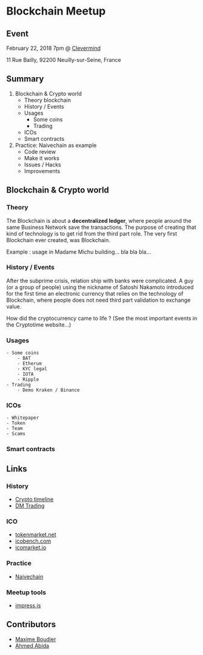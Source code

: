 
# Blockchain Meetup

## Event

February 22, 2018 7pm @ [Clevermind](http://www.clevermind.fr/)

11 Rue Bailly, 92200 Neuilly-sur-Seine, France

## Summary
1. Blockchain & Crypto world
    - Theory blockchain
    - History / Events
    - Usages
      - Some coins
      - Trading
    - ICOs
    - Smart contracts
2. Practice: Naivechain as example
    - Code review
    - Make it works
    - Issues / Hacks
    - Improvements

## Blockchain & Crypto world

### Theory
The Blockchain is about a **decentralized ledger**, where people around the same Business Network save the transactions. The purpose of creating that kind of technology is to get rid from the third part role.
The very first Blockchain ever created, was Blockchain.

Example : usage in Madame Michu building... bla bla bla...

### History / Events
After the subprime crisis, relation ship with banks were complicated. A guy (or a group of people) using the nickname of Satoshi Nakamoto introduced for the first time an electronic currency that relies on the technology of Blockchain, where people does not need third part validation to exchange value.

How did the cryptocurrency came to life ? (See the most important events in the Cryptotime website...)

### Usages
    - Some coins
        - BAT
        - Etherum
        - KYC legal
        - IOTA
        - Ripple
    - Trading
        - Demo Kraken / Binance
### ICOs
    - Whitepaper
    - Token
    - Team
    - Scams
### Smart contracts

## Links

### History
- [Crypto timeline](https://www.cryptotimeline.com/)
- [DM Trading](https://dmtrading.fr/formation-crypto.php)

### ICO
- [tokenmarket.net](https://tokenmarket.net/)
- [icobench.com](https://icobench.com/)
- [icomarket.io](https://icomarket.io/)

### Practice
- [Naivechain](https://github.com/lhartikk/naivechain)

### Meetup tools
- [impress.js](https://github.com/impress/impress.js/)

## Contributors

- [Maxime Boudier](https://github.com/rdbmax)
- [Ahmed Abida](https://github.com/aabida)
